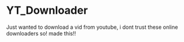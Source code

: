 # YT_Downloader
Just wanted to download a vid from youtube, i dont trust these online downloaders so! made this!!
